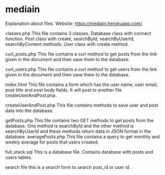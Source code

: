# mediain
Explanation about files.
Website: https://mediain.herokuapp.com/

classes.php
This file contains 3 classes.
Database class with connect function.
Post class with create, searchById, searchByUserId, searchByContent methods.
User class with create method.

curl_posts.php
This file contains a curl method to get posts from the link given in the document and then save them to the database.

curl_users.php
This file contains a curl method to get users from the link given in the document and then save them to the database.

index.html
This file contains a form which has the user name, user email, post title and post body fields. It will post to another file createUserAndPost.php.

createUserAndPost.php
This file contains methods to save user and post data into the database.

getPosts.php
This file contains two GET methods to get posts from the database. One method is searchById and the other method is searchByUserId and these methods return data in JSON format in the database.
averagePosts.php
This file contains a query to get monthly and weekly average for posts that users created.

full_stack.sql
This is a database file. Contains database with posts and users tables.

search file 
this is a search form to search post_id or user id . 


